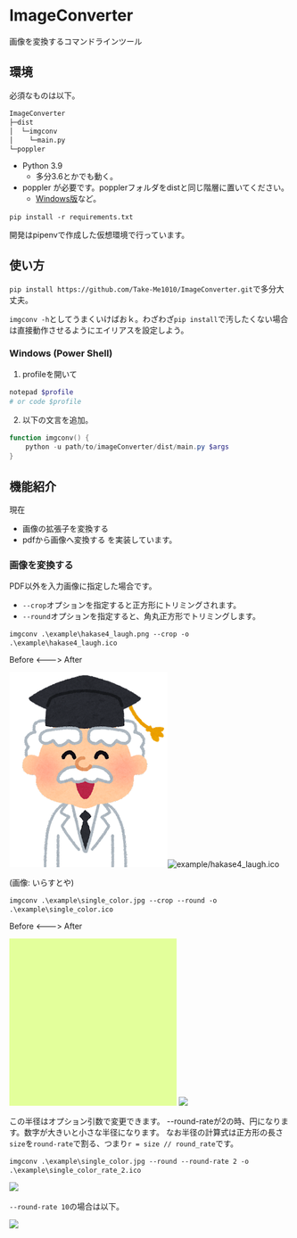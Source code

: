 # ImageConverter

画像を変換するコマンドラインツール

## 環境

必須なものは以下。

```
ImageConverter
├─dist
│  └─imgconv
│    └─main.py
└─poppler
```

- Python 3.9
  - 多分3.6とかでも動く。
- poppler が必要です。popplerフォルダをdistと同じ階層に置いてください。
  - [Windows版](https://github.com/oschwartz10612/poppler-windows)など。


`pip install -r requirements.txt`

開発はpipenvで作成した仮想環境で行っています。

## 使い方

`pip install https://github.com/Take-Me1010/ImageConverter.git`で多分大丈夫。

`imgconv -h`としてうまくいけばおｋ。わざわざ`pip install`で汚したくない場合は直接動作させるようにエイリアスを設定しよう。

### Windows (Power Shell)

1. profileを開いて

```ps1
notepad $profile
# or code $profile
```

2. 以下の文言を追加。

```ps1
function imgconv() {
    python -u path/to/imageConverter/dist/main.py $args
}
```

## 機能紹介

現在
- 画像の拡張子を変換する
- pdfから画像へ変換する
を実装しています。

### 画像を変換する

PDF以外を入力画像に指定した場合です。

- `--crop`オプションを指定すると正方形にトリミングされます。
- `--round`オプションを指定すると、角丸正方形でトリミングします。

```
imgconv .\example\hakase4_laugh.png --crop -o .\example\hakase4_laugh.ico
```

Before <---> After

![example/hakase4_laugh.png](example/hakase4_laugh.png)![example/hakase4_laugh.ico](example/hakase4_laugh.ico)

(画像: いらすとや)


```
imgconv .\example\single_color.jpg --crop --round -o .\example\single_color.ico
```

Before <---> After

![](example/single_color.jpg)    ![](example/single_color.ico)

この半径はオプション引数で変更できます。
--round-rateが2の時、円になります。数字が大きいと小さな半径になります。
なお半径の計算式は正方形の長さ`size`を`round-rate`で割る、つまり`r = size // round_rate`です。

```
imgconv .\example\single_color.jpg --round --round-rate 2 -o .\example\single_color_rate_2.ico
```

![](example/single_color_rate_2.ico)

`--round-rate 10`の場合は以下。

![](example/single_color_rate_10.ico)

